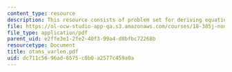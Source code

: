 ```yaml
---
content_type: resource
description: This resource consists of problem set for deriving equation for pendulum.
file: https://ol-ocw-studio-app-qa.s3.amazonaws.com/courses/18-385j-nonlinear-dynamics-and-chaos-fall-2004/dc711c5696ad6575c0b0a2577c459a0a_otans_varlen.pdf
file_type: application/pdf
parent_uid: e2ffe3e1-2fe2-40f3-99a4-d8bfbc72268b
resourcetype: Document
title: otans_varlen.pdf
uid: dc711c56-96ad-6575-c0b0-a2577c459a0a
---
```

